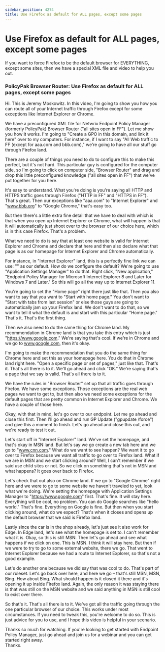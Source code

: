 ```yaml
---
sidebar_position: 4274
title: Use Firefox as default for ALL pages, except some pages
---
```


# Use Firefox as default for ALL pages, except some pages

If you want to force Firefox to be the default browser for EVERYTHING, except some sites, then we have a special XML file and video to help you out.

### PolicyPak Browser Router: Use Firefox as default for ALL pages, except some pages

Hi. This is Jeremy Moskowitz. In this video, I'm going to show you how you can route all of your Internet traffic through Firefox except for some exceptions like Internet Explorer or Chrome.

We have a preconfigured XML file for Netwrix Endpoint Policy Manager (formerly PolicyPak) Browser Router ("all sites open in FF"). Let me show you how it works. I'm going to "Create a GPO in this domain, and link it here" over to my computers. For instance, if I want to say "All Web traffic to FF (except for aaa.com and bbb.com)," we're going to have all our stuff go through Firefox land.

There are a couple of things you need to do to configure this to make this perfect, but it's not hard. This particular guy is configured for the computer side, so I'm going to click on computer side, "Browser Router" and drag and drop this little preconfigured knowledge ("all sites open in FF") that we've put together for you here.

It's easy to understand. What you're doing is you're saying all HTTP and HTTPS traffic goes through Firefox ("HTTP in FF" and "HTTPS in FF"). That's great. Then our exceptions like "aaa.com" to "Internet Explorer" and "www.bbb.org" to "Google Chrome," that's easy too.

But then there's a little extra fine detail that we have to deal with which is that when you open up Internet Explorer or Chrome, what will happen is that it will automatically just shoot over to the browser of our choice here, which is in this case Firefox. That's a problem.

What we need to do is say that at least one website is valid for Internet Explorer and Chrome and declare that here and then also declare what that page is as our homepage for Internet Explorer and Chrome automatically.

For instance, in "Internet Explorer" land, this is a perfectly fine link we can use: "" as our default. How do we configure the default? We're going to use "Application Settings Manager" to do that. Right click, "New application," "Endpoint Policy Manager for Microsoft Internet Explorer 8 and Later for Windows 7 and Later." So this will go all the way up to Internet Explorer 11.

You're going to set the "Home page" right there just like that. Then you also want to say that you want to "Start with home page." You don't want to "Start with tabs from last session" or else those guys are going to automatically jam up your Firefox land. We don't want to do that, so we want to tell it what the default is and start with this particular "Home page." That's it. That's the first thing.

Then we also need to do the same thing for Chrome land. My recommendation in Chrome land is that you take this entry which is just "https://www.google.com." We're saying that's cool. If we're in Chrome and we go to www.google.com, then it's okay.

I'm going to make the recommendation that you do the same thing for Chrome here and set this as your homepage here. You do that in Chrome land right here. "Open a specific page or set of pages," just like that. That's it. That's all there is to it. We'll go ahead and click "OK." We're saying that's a page that we say is valid. That's all there is to it.

We have the rules in "Browser Router" set up that all traffic goes through Firefox. We have some exceptions. Those exceptions are the real web pages we want to get to, but then also we need some exceptions for the default pages that are pretty common in Internet Explorer and Chrome. We have a couple of those here.

Okay, with that in mind, let's go over to our endpoint. Let me go ahead and close this first. Then I'll go ahead and run GP Update ("gpupdate /force") and give this a moment to finish. Let's go ahead and close this out, and we're ready to test it out.

Let's start off in "Internet Explorer" land. We've set the homepage, and that's okay in MSN land. But let's say we go create a new tab here and we go to "www.cnn.com." What do we want to see happen? We want it to go over to Firefox because we want all traffic to go over to Firefox land. What if we are in MSN and we start clicking around? Well, I can't remember if we said use child sites or not. So we click on something that's not in MSN and what happens? It goes over back to Firefox.

Let's check that out also on Chrome land. If we go to "Google Chrome" right here and we were to go to some website we haven't traveled to yet, look what we're doing. We're setting the homepage with Application Settings Manager to "https://www.google.com" first. That's fine. It will stay here. Everything will be cool, no problem. You can do Google searches like "hello world." That's fine. Everything on Google is fine. But then when you start clicking around, what do we expect? That's when it closes and opens up the default browser that we said is Firefox land.

Lastly since the car is in the shop already, let's just see it also work for Edge. In Edge land, let's see what the homepage is set to. I can't remember what it is. Okay, so this is still MSN. Then let's go ahead and see what happens if we click on one. This is MSN. I think it will stay here. But then if we were to try to go to some external website, there we go. That went to Internet Explorer because we had a route to Internet Explorer, so that's not a good example.

Let's do another one because we did say that was cool to do. That's part of our ruleset. Let's go back over here, and here we go – that's still MSN, MSN, Bing. How about Bing. What should happen is it closed it there and it's opening it up inside Firefox land. Again, the only reason it was staying there is that was still on the MSN website and we said anything in MSN is still cool to exist over there.

So that's it. That's all there is to it. We've got all the traffic going through the one particular browser of our choice. This works under most circumstances. If you need to tweak this, you're welcome to do so. This is just advice for you to use, and I hope this video is helpful in your scenario.

Thanks so much for watching. If you're looking to get started with Endpoint Policy Manager, just go ahead and join us for a webinar and you can get started right away.  
Thanks.